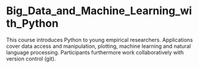 # Big_Data_and_Machine_Learning_with_Python

This course introduces Python to young empirical researchers. Applications cover data access and manipulation, plotting, machine learning and natural language processing. Participants furthermore work collaboratively with version control (git).